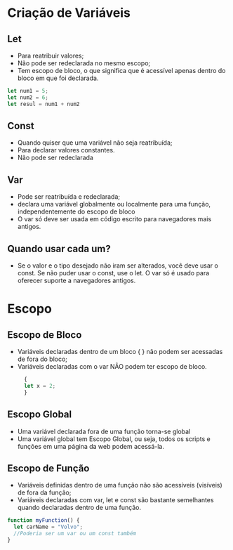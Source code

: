 # Criação de Variáveis
## Let
- Para reatribuir valores;
-  Não pode ser redeclarada no mesmo escopo; 
-  Tem escopo de bloco, o que significa que é acessível apenas dentro do bloco em que foi declarada.
  ```javascript
let num1 = 5;
let num2 = 6;
let resul = num1 + num2
  ```




## Const
  
- Quando quiser que uma variável não seja reatribuída;
- Para declarar valores constantes.
- Não pode ser redeclarada




## Var
  
- Pode ser reatribuída e redeclarada; 
- declara uma variável globalmente ou localmente para uma função, independentemente do escopo de bloco 
- O var só deve ser usada em código escrito para navegadores mais antigos.

## Quando usar cada um?
- Se o valor e o tipo desejado não iram ser alterados, você deve usar o const. Se não puder usar o const, use o let. O var só é usado para oferecer suporte a navegadores antigos.

  




# Escopo

## Escopo de Bloco
- Variáveis ​​declaradas dentro de um bloco { } não podem ser acessadas de fora do bloco;
- Variáveis ​​declaradas com o var NÃO podem ter escopo de bloco.
  ```javascript
    {
    let x = 2;
    }
  ```





## Escopo Global
- Uma variável declarada fora de uma função torna-se global
- Uma variável global tem Escopo Global, ou seja,
todos os scripts e funções em uma página da web podem acessá-la. 





## Escopo de Função
- Variáveis ​​definidas dentro de uma função não são acessíveis (visíveis) de fora da função;
- Variáveis ​​declaradas com var, let e const são bastante semelhantes quando declaradas dentro de uma função.

```javascript
function myFunction() {
  let carName = "Volvo";
  //Poderia ser um var ou um const também
}
```